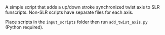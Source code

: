 A simple script that adds a up/down stroke synchronized twist axis to SLR funscripts. Non-SLR scripts have separate files for each axis.

Place scripts in the `input_scripts` folder then run `add_twist_axis.py` (Python required).
